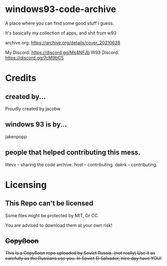 # windows93-code-archive
A place where you can find some good stuff i guess.


It's basically my collection of apps, and shit from w93

archive.org: https://archive.org/details/cover_20210628

My Discord: https://discord.gg/Ms4NFJb
W93 Discord: https://discord.gg/7cM9bC5
# Credits
## created by...
Proudly created by jacobw
## windows 93 is by...
jakenpopp
## people that helped contributing this mess.
litevx - sharing the code archive.
host - contributing.
dakrk - contributing.
# Licensing

## This Repo can't be licensed
Some files might be protected by MIT, Or CC.

You are advised to download them at your own risk!


## ~~Copyßoon~~
~~This is a Copyßoon repo uploaded by Soviet Russia. (not really)
Use it as carefully as the Russians use you.
In Soviet El Salvador, nice day have YOU!~~
